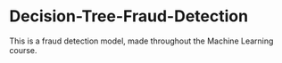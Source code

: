 # Decision-Tree-Fraud-Detection
This is a fraud detection model, made throughout the Machine Learning course.
